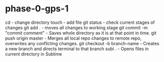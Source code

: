 # phase-0-gps-1

cd - change directory
touch - add file
git status - check current stages of changes
git add . - moves all changes to working stage
git commit -m "commit comment" - Saves whole directory as it is at that point in time.
git push origin master - Merges all local repo changes to remote repo, overwrites any conflicting changes.
git checkout -b branch-name - Creates a new branch and directs terminal to that branch
subl . - Opens files in current directory in Sublime